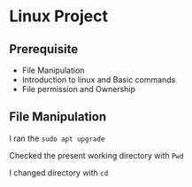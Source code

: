 # Linux Project

## Prerequisite
- File Manipulation
- Introduction to linux and Basic commands 
- File permission and Ownership

## File Manipulation
 I ran the `sudo apt upgrade`

 Checked the present working directory with `Pwd`

 I changed directory with `cd`

 
 

 